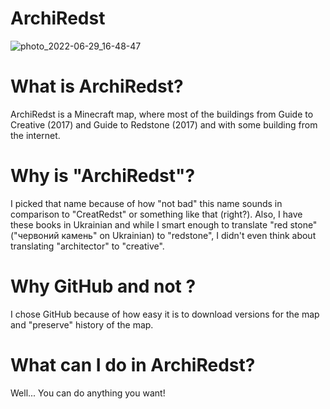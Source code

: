 # ArchiRedst

![photo_2022-06-29_16-48-47](https://user-images.githubusercontent.com/67635528/176486567-ebdbdc7b-0814-4e6f-a662-f19b93b6853c.jpg)

# What is ArchiRedst?
ArchiRedst is a Minecraft map, where most of the buildings from Guide to Creative (2017) and Guide to Redstone (2017) and with some building from the internet.

# Why is "ArchiRedst"?
I picked that name because of how "not bad" this name sounds in comparison to "CreatRedst" or something like that (right?). Also, I have these books in Ukrainian and while I smart enough to translate "red stone" ("червоний камень" on Ukrainian) to "redstone", I didn't even think about translating "architector" to "creative".

# Why GitHub and not <insert here any Minecraft maps website>?
I chose GitHub because of how easy it is to download versions for the map and "preserve" history of the map.

# What can I do in ArchiRedst?
Well... You can do anything you want!
